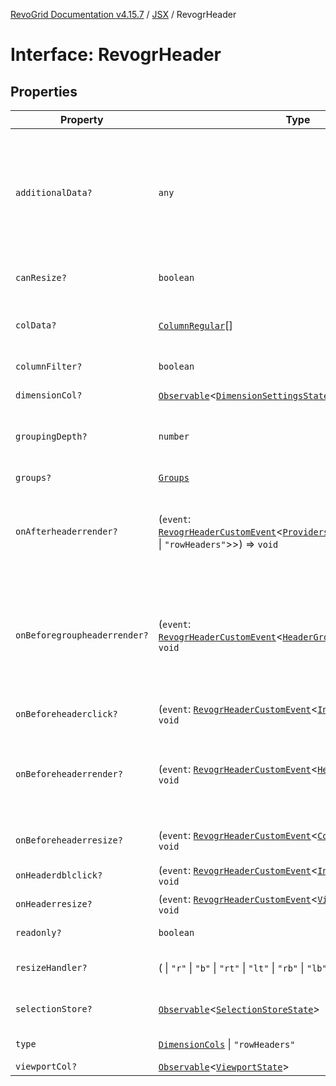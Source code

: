 [RevoGrid Documentation v4.15.7](README.md) / [JSX](Namespace.JSX.md) / RevogrHeader

# Interface: RevogrHeader

## Properties

| Property | Type | Description | Defined in |
| ------ | ------ | ------ | ------ |
| `additionalData?` | `any` | Extra properties to pass into header renderer, such as vue or react components to handle parent | [src/components.d.ts:1917](https://github.com/revolist/revogrid/blob/4b66617ba213e84ecc08d523780ce49415de163a/src/components.d.ts#L1917) |
| `canResize?` | `boolean` | If columns can be resized | [src/components.d.ts:1921](https://github.com/revolist/revogrid/blob/4b66617ba213e84ecc08d523780ce49415de163a/src/components.d.ts#L1921) |
| `colData?` | [`ColumnRegular`](Interface.ColumnRegular.md)[] | Columns - defines an array of grid columns. | [src/components.d.ts:1925](https://github.com/revolist/revogrid/blob/4b66617ba213e84ecc08d523780ce49415de163a/src/components.d.ts#L1925) |
| `columnFilter?` | `boolean` | Column filter | [src/components.d.ts:1929](https://github.com/revolist/revogrid/blob/4b66617ba213e84ecc08d523780ce49415de163a/src/components.d.ts#L1929) |
| `dimensionCol?` | [`Observable`](TypeAlias.Observable.md)\<[`DimensionSettingsState`](Interface.DimensionSettingsState.md)\> | Dimension settings X | [src/components.d.ts:1933](https://github.com/revolist/revogrid/blob/4b66617ba213e84ecc08d523780ce49415de163a/src/components.d.ts#L1933) |
| `groupingDepth?` | `number` | Grouping depth, how many levels of grouping | [src/components.d.ts:1937](https://github.com/revolist/revogrid/blob/4b66617ba213e84ecc08d523780ce49415de163a/src/components.d.ts#L1937) |
| `groups?` | [`Groups`](TypeAlias.Groups.md) | Column groups | [src/components.d.ts:1941](https://github.com/revolist/revogrid/blob/4b66617ba213e84ecc08d523780ce49415de163a/src/components.d.ts#L1941) |
| `onAfterheaderrender?` | (`event`: [`RevogrHeaderCustomEvent`](Interface.RevogrHeaderCustomEvent.md)\<[`ProvidersColumns`](Interface.ProvidersColumns.md)\<[`DimensionCols`](TypeAlias.DimensionCols.md) \| `"rowHeaders"`\>\>) => `void` | After all header cells rendered. Finalizes cell rendering. | [src/components.d.ts:1945](https://github.com/revolist/revogrid/blob/4b66617ba213e84ecc08d523780ce49415de163a/src/components.d.ts#L1945) |
| `onBeforegroupheaderrender?` | (`event`: [`RevogrHeaderCustomEvent`](Interface.RevogrHeaderCustomEvent.md)\<[`HeaderGroupRendererProps`](TypeAlias.HeaderGroupRendererProps.md)\>) => `void` | Before each group header cell render function. Allows to override group header cell properties | [src/components.d.ts:1949](https://github.com/revolist/revogrid/blob/4b66617ba213e84ecc08d523780ce49415de163a/src/components.d.ts#L1949) |
| `onBeforeheaderclick?` | (`event`: [`RevogrHeaderCustomEvent`](Interface.RevogrHeaderCustomEvent.md)\<[`InitialHeaderClick`](TypeAlias.InitialHeaderClick.md)\>) => `void` | On initial header click | [src/components.d.ts:1953](https://github.com/revolist/revogrid/blob/4b66617ba213e84ecc08d523780ce49415de163a/src/components.d.ts#L1953) |
| `onBeforeheaderrender?` | (`event`: [`RevogrHeaderCustomEvent`](Interface.RevogrHeaderCustomEvent.md)\<[`HeaderRenderProps`](TypeAlias.HeaderRenderProps.md)\>) => `void` | Before each header cell render function. Allows to override cell properties | [src/components.d.ts:1957](https://github.com/revolist/revogrid/blob/4b66617ba213e84ecc08d523780ce49415de163a/src/components.d.ts#L1957) |
| `onBeforeheaderresize?` | (`event`: [`RevogrHeaderCustomEvent`](Interface.RevogrHeaderCustomEvent.md)\<[`ColumnRegular`](Interface.ColumnRegular.md)[]\>) => `void` | On before header resize | [src/components.d.ts:1961](https://github.com/revolist/revogrid/blob/4b66617ba213e84ecc08d523780ce49415de163a/src/components.d.ts#L1961) |
| `onHeaderdblclick?` | (`event`: [`RevogrHeaderCustomEvent`](Interface.RevogrHeaderCustomEvent.md)\<[`InitialHeaderClick`](TypeAlias.InitialHeaderClick.md)\>) => `void` | On header double click | [src/components.d.ts:1965](https://github.com/revolist/revogrid/blob/4b66617ba213e84ecc08d523780ce49415de163a/src/components.d.ts#L1965) |
| `onHeaderresize?` | (`event`: [`RevogrHeaderCustomEvent`](Interface.RevogrHeaderCustomEvent.md)\<[`ViewSettingSizeProp`](TypeAlias.ViewSettingSizeProp.md)\>) => `void` | On header resize | [src/components.d.ts:1969](https://github.com/revolist/revogrid/blob/4b66617ba213e84ecc08d523780ce49415de163a/src/components.d.ts#L1969) |
| `readonly?` | `boolean` | Readonly mode | [src/components.d.ts:1973](https://github.com/revolist/revogrid/blob/4b66617ba213e84ecc08d523780ce49415de163a/src/components.d.ts#L1973) |
| `resizeHandler?` | ( \| `"r"` \| `"b"` \| `"rt"` \| `"lt"` \| `"rb"` \| `"lb"` \| `"l"` \| `"t"`)[] | Defines resize position | [src/components.d.ts:1977](https://github.com/revolist/revogrid/blob/4b66617ba213e84ecc08d523780ce49415de163a/src/components.d.ts#L1977) |
| `selectionStore?` | [`Observable`](TypeAlias.Observable.md)\<[`SelectionStoreState`](TypeAlias.SelectionStoreState.md)\> | Selection, range, focus | [src/components.d.ts:1981](https://github.com/revolist/revogrid/blob/4b66617ba213e84ecc08d523780ce49415de163a/src/components.d.ts#L1981) |
| `type` | [`DimensionCols`](TypeAlias.DimensionCols.md) \| `"rowHeaders"` | Column type | [src/components.d.ts:1985](https://github.com/revolist/revogrid/blob/4b66617ba213e84ecc08d523780ce49415de163a/src/components.d.ts#L1985) |
| `viewportCol?` | [`Observable`](TypeAlias.Observable.md)\<[`ViewportState`](Interface.ViewportState.md)\> | Viewport X | [src/components.d.ts:1989](https://github.com/revolist/revogrid/blob/4b66617ba213e84ecc08d523780ce49415de163a/src/components.d.ts#L1989) |
